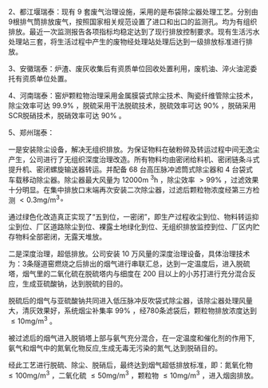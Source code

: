 2、都江堰瑞泰：现有 9 套废气治理设施，采用的是布袋除尘器处理工艺。分别由 9根排气筒排放废气，按照国家相关规范设置了进口和出口的监测孔。均为有组织排放。最近一次监测报告各项指标均稳定达到了现行排放控制要求。现有生活污水处理站三套，将生活过程中产生的废物经处理站处理后达到一级排放标准进行排放。

3、安徽瑞泰：炉渣、废灰收集后有资质单位回收处置利用，废机油、淬火油泥委托有资质单位处置。

4、河南瑞泰：窑炉颗粒物治理采用金属膜袋式除尘技术、陶瓷纤维管除尘技术，除尘效率可达 $9 9 . 9 \%$ ，脱硫采用干法脱硫技术，脱硫效率可达 $90 \%$ ，脱硝采用 SCR脱硝技术，脱硝效率可达 $90 \%$ 。

5、郑州瑞泰：

一是安装除尘设备，解决无组织排放。为保证物料在破粉碎及转运过程中间无逸尘产生，公司进行了无组织深度治理改造。所有物料均由密闭给料机、密闭链条斗式提升机、密闭螺旋输送器转运。并配备 68 台高压脉冲滤筒式除尘器和 4 台袋式车载移动除尘器。除尘器最大风量为 $1 2 0 0 0 \mathrm { m } \ \mathrm { ^ { 3 } h }$ ，除尘效率 $> 9 9 \%$ ，过滤效果十分明显。在集中排放口末端再次安装二次除尘器，过滤后颗粒物浓度经第三方检测 $< 0 . 3 \mathrm { m g / m } { } ^ { 3 } \circ$

通过绿色化改造真正实现了“五到位，一密闭”，即生产过程收尘到位、物料转运抑尘到位、厂区道路除尘到位、裸露土地绿化到位、无组织排放监控到位、厂区内贮存物料全部密闭，无露天堆放。

二是深度治理，超低排放。公司安装 10 万风量的深度治理设备，具体治理技术为：3条隧道窑燃烧之后排出的烟气进行串联汇总，达到一定温度后，进入脱硫塔，烟气里的二氧化硫在脱硫塔内与细度在 200 目以上的小苏打进行充分混合反应，生成亚硫酸钠，达到脱硫的目的。

脱硫后的烟气与亚硫酸钠共同进入低压脉冲反吹袋式除尘器，该除尘器处理风量大，清灰效果好，系统烟尘补集率 $9 9 \%$ ，经780条滤袋后，颗粒物排放浓度达到 $\leq 1 0 \mathrm { m g } / \mathrm { m } ^ { 3 }$ 。

被过滤后的烟气进入脱销塔上部与氨气充分混合，在一定温度和催化剂的作用下,氨气和烟气中的氮氧化物反应,生成无毒无污染的氮气,达到脱硝目的。

经此工艺进行脱硫、除尘、脱硝后，最终达到烟气超低排放标准，即：氮氧化物$\leq 1 0 0 \mathrm { m g } / \mathrm { m } ^ { 3 }$ ，二氧化硫 ${ \le } 5 0 \mathrm { m g } / \mathrm { m } ^ { 3 }$ ，颗粒物 $\leq 1 0 \mathrm { m g } / \mathrm { m } ^ { 3 }$ ，进入烟囱排放。